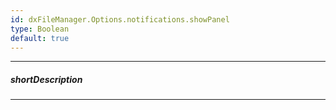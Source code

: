 ```yaml
---
id: dxFileManager.Options.notifications.showPanel
type: Boolean
default: true
---
```

---
##### shortDescription
<!-- Description goes here -->

---
<!-- Description goes here -->